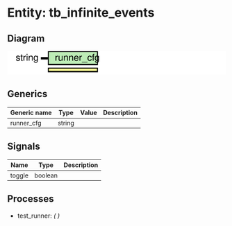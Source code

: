 # Entity: tb_infinite_events
## Diagram
![Diagram](tb_infinite_events.svg "Diagram")
## Generics
| Generic name | Type   | Value | Description |
| ------------ | ------ | ----- | ----------- |
| runner_cfg   | string |       |             |
## Signals
| Name   | Type    | Description |
| ------ | ------- | ----------- |
| toggle | boolean |             |
## Processes
- test_runner: _(  )_

